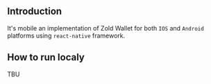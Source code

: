 ## Introduction
It's mobile an implementation of Zold Wallet for both `IOS` and `Android` platforms using `react-native` framework.


## How to run localy
TBU